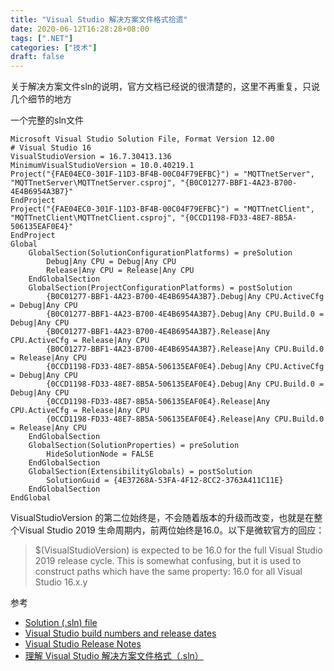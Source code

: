 ```yaml
---
title: "Visual Studio 解决方案文件格式拾遗"
date: 2020-06-12T16:28:28+08:00
tags: [".NET"]
categories: ["技术"]
draft: false
---
```

关于解决方案文件sln的说明，官方文档已经说的很清楚的，这里不再重复，只说几个细节的地方<!--more-->

一个完整的sln文件
```
Microsoft Visual Studio Solution File, Format Version 12.00
# Visual Studio 16
VisualStudioVersion = 16.7.30413.136
MinimumVisualStudioVersion = 10.0.40219.1
Project("{FAE04EC0-301F-11D3-BF4B-00C04F79EFBC}") = "MQTTnetServer", "MQTTnetServer\MQTTnetServer.csproj", "{B0C01277-BBF1-4A23-B700-4E4B6954A3B7}"
EndProject
Project("{FAE04EC0-301F-11D3-BF4B-00C04F79EFBC}") = "MQTTnetClient", "MQTTnetClient\MQTTnetClient.csproj", "{0CCD1198-FD33-48E7-8B5A-506135EAF0E4}"
EndProject
Global
	GlobalSection(SolutionConfigurationPlatforms) = preSolution
		Debug|Any CPU = Debug|Any CPU
		Release|Any CPU = Release|Any CPU
	EndGlobalSection
	GlobalSection(ProjectConfigurationPlatforms) = postSolution
		{B0C01277-BBF1-4A23-B700-4E4B6954A3B7}.Debug|Any CPU.ActiveCfg = Debug|Any CPU
		{B0C01277-BBF1-4A23-B700-4E4B6954A3B7}.Debug|Any CPU.Build.0 = Debug|Any CPU
		{B0C01277-BBF1-4A23-B700-4E4B6954A3B7}.Release|Any CPU.ActiveCfg = Release|Any CPU
		{B0C01277-BBF1-4A23-B700-4E4B6954A3B7}.Release|Any CPU.Build.0 = Release|Any CPU
		{0CCD1198-FD33-48E7-8B5A-506135EAF0E4}.Debug|Any CPU.ActiveCfg = Debug|Any CPU
		{0CCD1198-FD33-48E7-8B5A-506135EAF0E4}.Debug|Any CPU.Build.0 = Debug|Any CPU
		{0CCD1198-FD33-48E7-8B5A-506135EAF0E4}.Release|Any CPU.ActiveCfg = Release|Any CPU
		{0CCD1198-FD33-48E7-8B5A-506135EAF0E4}.Release|Any CPU.Build.0 = Release|Any CPU
	EndGlobalSection
	GlobalSection(SolutionProperties) = preSolution
		HideSolutionNode = FALSE
	EndGlobalSection
	GlobalSection(ExtensibilityGlobals) = postSolution
		SolutionGuid = {4E37268A-53FA-4F12-8CC2-3763A411C11E}
	EndGlobalSection
EndGlobal
```
VisualStudioVersion 的第二位始终是，不会随着版本的升级而改变，也就是在整个Visual Studio 2019 生命周期内，前两位始终是16.0。以下是微软官方的回应：

>$(VisualStudioVersion) is expected to be 16.0 for the full Visual Studio 2019 release cycle. This is somewhat confusing, but it is used to construct paths which have the same property: 16.0 for all Visual Studio 16.x.y

参考
* [Solution (.sln) file](https://docs.microsoft.com/en-us/visualstudio/extensibility/internals/solution-dot-sln-file?view=vs-2019)
* [Visual Studio build numbers and release dates](https://docs.microsoft.com/en-us/visualstudio/install/visual-studio-build-numbers-and-release-dates?view=vs-2019)
* [Visual Studio Release Notes](https://docs.microsoft.com/en-us/visualstudio/releases/2019/release-notes?view=vs-2019)
* [理解 Visual Studio 解决方案文件格式（.sln）](https://blog.walterlv.com/post/understand-the-sln-file.html)